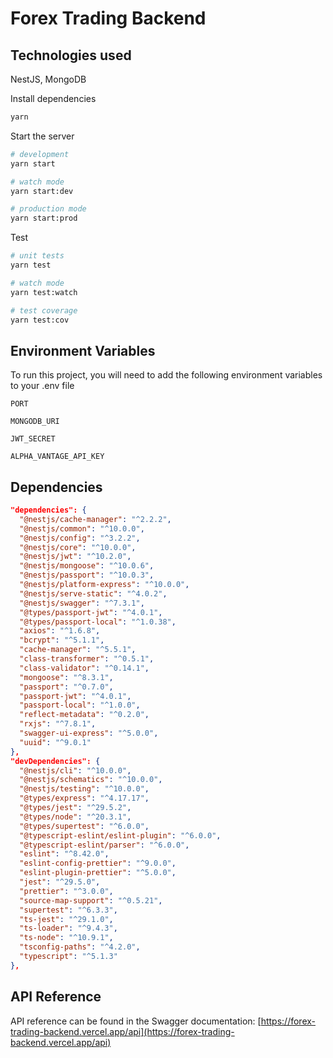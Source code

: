 # Forex Trading Backend

## Technologies used

NestJS, MongoDB



Install dependencies

```bash
yarn
```

Start the server

```bash
# development
yarn start

# watch mode
yarn start:dev

# production mode
yarn start:prod
```

Test

```bash
# unit tests
yarn test

# watch mode
yarn test:watch

# test coverage
yarn test:cov
```

## Environment Variables

To run this project, you will need to add the following environment variables to your .env file

`PORT`

`MONGODB_URI`

`JWT_SECRET`

`ALPHA_VANTAGE_API_KEY`

## Dependencies

```json
"dependencies": {
  "@nestjs/cache-manager": "^2.2.2",
  "@nestjs/common": "^10.0.0",
  "@nestjs/config": "^3.2.2",
  "@nestjs/core": "^10.0.0",
  "@nestjs/jwt": "^10.2.0",
  "@nestjs/mongoose": "^10.0.6",
  "@nestjs/passport": "^10.0.3",
  "@nestjs/platform-express": "^10.0.0",
  "@nestjs/serve-static": "^4.0.2",
  "@nestjs/swagger": "^7.3.1",
  "@types/passport-jwt": "^4.0.1",
  "@types/passport-local": "^1.0.38",
  "axios": "^1.6.8",
  "bcrypt": "^5.1.1",
  "cache-manager": "^5.5.1",
  "class-transformer": "^0.5.1",
  "class-validator": "^0.14.1",
  "mongoose": "^8.3.1",
  "passport": "^0.7.0",
  "passport-jwt": "^4.0.1",
  "passport-local": "^1.0.0",
  "reflect-metadata": "^0.2.0",
  "rxjs": "^7.8.1",
  "swagger-ui-express": "^5.0.0",
  "uuid": "^9.0.1"
},
"devDependencies": {
  "@nestjs/cli": "^10.0.0",
  "@nestjs/schematics": "^10.0.0",
  "@nestjs/testing": "^10.0.0",
  "@types/express": "^4.17.17",
  "@types/jest": "^29.5.2",
  "@types/node": "^20.3.1",
  "@types/supertest": "^6.0.0",
  "@typescript-eslint/eslint-plugin": "^6.0.0",
  "@typescript-eslint/parser": "^6.0.0",
  "eslint": "^8.42.0",
  "eslint-config-prettier": "^9.0.0",
  "eslint-plugin-prettier": "^5.0.0",
  "jest": "^29.5.0",
  "prettier": "^3.0.0",
  "source-map-support": "^0.5.21",
  "supertest": "^6.3.3",
  "ts-jest": "^29.1.0",
  "ts-loader": "^9.4.3",
  "ts-node": "^10.9.1",
  "tsconfig-paths": "^4.2.0",
  "typescript": "^5.1.3"
},
```


## API Reference

API reference can be found in the Swagger documentation: [https://forex-trading-backend.vercel.app/api](https://forex-trading-backend.vercel.app/api)
